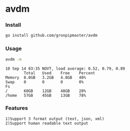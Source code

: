 avdm
===

### Install
```bash
go install github.com/gronpipmaster/avdm
```

### Usage
```bash
avdm -m
```
    10 Sep 14 03:35 NOVT, load average: 0.52, 0.79, 0.89
            Total   Used    Free    Percent
    Memory  8.0GB   3.2GB   4.8GB   40%
    Swap    0       0       0       0%
    Fs
    /       60GB    12GB    48GB    20%
    /home   57GB    45GB    13GB    78%

### Features
    1)Support 3 format output (text, json, xml)
    2)Support human readable text output
